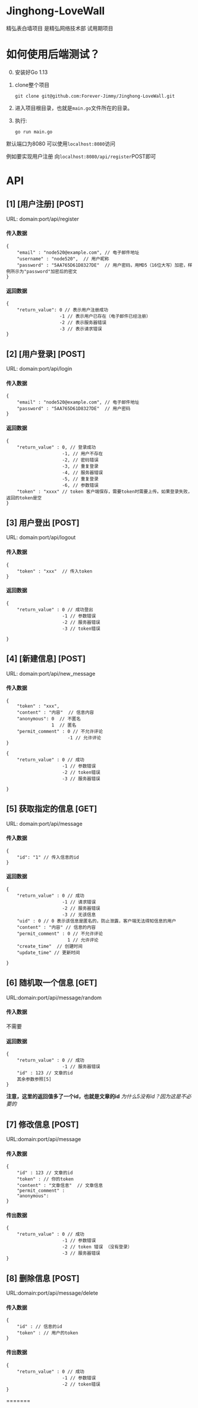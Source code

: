 # Jinghong-LoveWall
精弘表白墙项目
是精弘网络技术部 试用期项目
# 如何使用后端测试？

0. 安装好Go 1.13
1. clone整个项目
   ```
   git clone git@github.com:Forever-Jimmy/Jinghong-LoveWall.git
   ```

2. 进入项目根目录，也就是`main.go`文件所在的目录。
3. 执行:
    ```
    go run main.go
    ```
默认端口为8080
可以使用`localhost:8080`访问

例如要实现用户注册
向`localhost:8080/api/register`POST即可
# API

## [1] [用户注册] [POST]
URL: domain:port/api/register
#### 传入数据
```
{
    "email" : "node520@example.com", // 电子邮件地址
    "username" : "node520",  // 用户昵称
    "password" : "5AA765D61D8327DE"  // 用户密码，用MD5（16位大写）加密，样例所示为"password"加密后的密文
}
```

#### 返回数据
```
{
    "return_value": 0 // 表示用户注册成功
                    -1 // 表示用户已存在（电子邮件已经注册）
                    -2 // 表示服务器错误
                    -3 // 表示请求错误
}
```

## [2] [用户登录] [POST]
URL: domain:port/api/login
#### 传入数据

```
{
    "email" : "node520@example.com", // 电子邮件地址
    "password" : "5AA765D61D8327DE"  // 用户密码
}
```

#### 返回数据

```
{
    "return_value" : 0, // 登录成功
                     -1, // 用户不存在
                     -2, // 密码错误
                     -3, // 重复登录
                     -4, // 服务器错误
                     -5, // 重复登录
                     -6, // 参数错误
    "token" : "xxxx" // token 客户端保存，需要token时需要上传。如果登录失败，返回的token是空
}
```


## [3] 用户登出 [POST]

URL: domain:port/api/logout

#### 传入数据
```
{
    "token" : "xxx"  // 传入token
}
```

#### 返回数据
```
{
    "return_value" : 0 // 成功登出
                     -1 // 参数错误
                     -2 // 服务器错误
                     -3 // token错误

}
```


## [4] [新建信息] [POST]
URL: domain:port/api/new_message
#### 传入数据
```
{
    "token" : "xxx",
    "content" : "内容"  // 信息内容
    "anonymous": 0  // 不匿名
                 1  // 匿名
    "permit_comment" : 0 // 不允许评论
                       -1 // 允许评论
}
```

```
{
    "return_value" : 0 // 成功
                     -1 // 参数错误
                     -2 // token错误
                     -3 // 服务器错误

}
```

## [5] 获取指定的信息 [GET]
URL: domain:port/api/message

#### 传入数据
```
{
    "id": "1" // 传入信息的id
}
```

#### 返回数据
```
{
    "return_value" : 0 // 成功
                     -1 // 请求错误
                     -2 // 服务器错误
                     -3 // 无该信息
    "uid" : 0 // 0 表示该信息是匿名的，防止泄露，客户端无法得知信息的用户
    "content" : "内容" // 信息的内容
    "permit_comment" : 0 // 不允许评论
                       1 // 允许评论
    "create_time"  // 创建时间
    "update_time" // 更新时间

}
```

## [6] 随机取一个信息 [GET]
URL:domain:port/api/message/random
#### 传入数据
不需要

#### 返回数据
```
{
    "return_value" : 0 // 成功
                     -1 // 服务器错误
    "id" : 123 // 文章的id
    其余参数参照[5]
}
```

**注意，这里的返回值多了一个id，也就是文章的id**
*为什么5没有id？因为这是不必要的*


## [7] 修改信息 [POST]
URL:domain:port/api/message

#### 传入数据
```
{
    "id" : 123 // 文章的id
    "token" : // 你的token
    "content" : "文章信息"  // 文章信息
    "permit_comment" : 
    "anonymous": 
}
```

#### 传出数据

```
{
    "return_value" : 0 // 成功
                     -1 // 参数错误
                     -2 // token 错误 （没有登录）
                     -3 // 服务器错误
}
```

## [8] 删除信息 [POST]
URL:domain:port/api/message/delete
#### 传入数据
```
{
    "id" : // 信息的id
    "token" : // 用户的token
}
```

#### 传出数据
```
{
    "return_value" : 0 // 成功
                     -1 // 参数错误
                     -2 // token错误
}
```
=======
